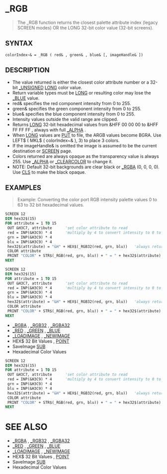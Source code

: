 # _RGB
> The _RGB function returns the closest palette attribute index (legacy SCREEN modes) OR the LONG 32-bit color value (32-bit screens).

## SYNTAX
`colorIndex~& = _RGB ( red& , green& , blue& [, imageHandle& ])`

## DESCRIPTION
* The value returned is either the closest color attribute number or a 32-bit [_UNSIGNED](_UNSIGNED.md) [LONG](LONG.md) color value.
* Return variable types must be [LONG](LONG.md) or resulting color may lose the [_BLUE](_BLUE.md) value.
* red& specifies the red component intensity from 0 to 255.
* green& specifies the green component intensity from 0 to 255.
* blue& specifies the blue component intensity from 0 to 255.
* Intensity values outside the valid range are clipped.
* Returns [LONG](LONG.md) 32-bit hexadecimal values from &HFF 00 00 00 to &HFF FF FF FF , always with full [_ALPHA](_ALPHA.md) .
* When [LONG](LONG.md) values are [PUT](PUT.md) to file, the ARGB values become BGRA. Use LEFT$ ( MKL$ ( colorIndex~& ), 3) to place 3 colors.
* If the imageHandle& is omitted the image is assumed to be the current destination or [SCREEN](SCREEN.md) page.
* Colors returned are always opaque as the transparency value is always 255. Use [_ALPHA](_ALPHA.md) or [_CLEARCOLOR](_CLEARCOLOR.md) to change it.
* NOTE: Default 32-bit backgrounds are clear black or [_RGBA](_RGBA.md) (0, 0, 0, 0). Use [CLS](CLS.md) to make the black opaque.


## EXAMPLES
> Example: Converting the color port RGB intensity palette values 0 to 63 to 32 bit hexadecimal values.

```vb
SCREEN 12
DIM hex32$(15)
FOR attribute = 1 TO 15
 OUT &H3C7, attribute      'set color attribute to read
 red = INP(&H3C9) * 4      'multiply by 4 to convert intensity to 0 to 255 RGB values
 grn = INP(&H3C9) * 4
 blu = INP(&H3C9) * 4
 hex32$(attribute) = "&H" + HEX$(_RGB32(red, grn, blu))   'always returns the 32 bit value
 COLOR attribute
 PRINT "COLOR" + STR$(_RGB(red, grn, blu)) + " = " + hex32$(attribute)  'closest attribute
NEXT
```


```vb
SCREEN 12
DIM hex32$(15)
FOR attribute = 1 TO 15
 OUT &H3C7, attribute      'set color attribute to read
 red = INP(&H3C9) * 4      'multiply by 4 to convert intensity to 0 to 255 RGB values
 grn = INP(&H3C9) * 4
 blu = INP(&H3C9) * 4
 hex32$(attribute) = "&H" + HEX$(_RGB32(red, grn, blu))   'always returns the 32 bit value
 COLOR attribute
 PRINT "COLOR" + STR$(_RGB(red, grn, blu)) + " = " + hex32$(attribute)  'closest attribute
NEXT
```

* [_RGBA](_RGBA.md) , [_RGB32](_RGB32.md) , [_RGBA32](_RGBA32.md)
* [_RED](_RED.md) , [_GREEN](_GREEN.md) , [_BLUE](_BLUE.md)
* [_LOADIMAGE](_LOADIMAGE.md) , [_NEWIMAGE](_NEWIMAGE.md)
* HEX$ 32 Bit Values , [POINT](POINT.md)
* SaveImage [SUB](SUB.md)
* Hexadecimal Color Values

```vb
SCREEN 12
DIM hex32$(15)
FOR attribute = 1 TO 15
 OUT &H3C7, attribute      'set color attribute to read
 red = INP(&H3C9) * 4      'multiply by 4 to convert intensity to 0 to 255 RGB values
 grn = INP(&H3C9) * 4
 blu = INP(&H3C9) * 4
 hex32$(attribute) = "&H" + HEX$(_RGB32(red, grn, blu))   'always returns the 32 bit value
 COLOR attribute
 PRINT "COLOR" + STR$(_RGB(red, grn, blu)) + " = " + hex32$(attribute)  'closest attribute
NEXT
```



# SEE ALSO
* [_RGBA](_RGBA.md) , [_RGB32](_RGB32.md) , [_RGBA32](_RGBA32.md)
* [_RED](_RED.md) , [_GREEN](_GREEN.md) , [_BLUE](_BLUE.md)
* [_LOADIMAGE](_LOADIMAGE.md) , [_NEWIMAGE](_NEWIMAGE.md)
* HEX$ 32 Bit Values , [POINT](POINT.md)
* SaveImage [SUB](SUB.md)
* Hexadecimal Color Values

